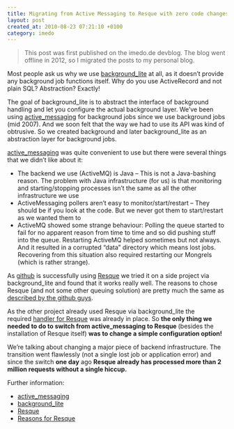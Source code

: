 ```yaml
---
title: Migrating from Active Messaging to Resque with zero code changes using background_lite
layout: post
created_at: 2010-08-23 07:21:10 +0100
category: imedo
---
```

> This post was first published on the imedo.de devblog. The blog went offline in 2012, so I migrated the posts to my personal blog.

<p>Most people ask us why we use <a  href="http://github.com/imedo/background_lite">background_lite</a> at all, as it doesn’t provide any background job functions itself. Why do you use ActiveRecord and not plain SQL? Abstraction? Exactly!</p>
<p>The goal of background_lite is to abstract the interface of background handling and let you configure the actual background layer. We’ve been using <a href="http://code.google.com/p/activemessaging/wiki/ActiveMessaging">active_messaging</a> for background jobs since we use background jobs (mid 2007). And we soon felt that the way we had to use its API was kind of obtrusive. So we created background and later background_lite as an abstraction layer for background jobs.</p>
<p><a href="http://code.google.com/p/activemessaging/wiki/ActiveMessaging">active_messaging</a> was quite convenient to use but there were several things that we didn’t like about it:</p>
<ul>
<li>The backend we use (ActiveMQ) is Java – This is not a Java-bashing reason. The problem with Java infrastructure (for us) is that monitoring and starting/stopping processes isn’t the same as all the other infrastructure we use</li>
<li>ActiveMessaging pollers aren’t easy to monitor/start/restart – They should be if you look at the code. But we never got them to start/restart as we wanted them to</li>
<li>ActiveMQ showed some strange behaviour: Polling the queue started to fail for no apparent reason from time to time and so did pushing stuff into the queue. Restarting ActiveMQ helped sometimes but not always. And it resulted in a corrupted “data” directory which means lost jobs. Recovering from this situation also required restarting our Mongrels (which is rather strange).</li>
</ul>

<p>As <a href="http://github.com/">github</a> is successfully using <a  href="http://github.com/defunkt/resque">Resque</a> we tried it on a side project via background_lite and found that it works really well. The reasons to chose Resque (and not some other queuing solution) are pretty much the same as <a  href="http://github.com/blog/542-introducing-resque">described by the github guys</a>.</p>
<p>As the other project already used Resque via background_lite the required&nbsp;<a href="http://github.com/imedo/background_lite/commit/f7033bdaeee31ae200193f987f47b62e7caf3ded">handler for Resque</a> was already in place. So&nbsp;<strong>the only thing we needed to do to switch from active_messaging to Resque </strong>(besides the installation of Resque itself) <strong>was to change a simple configuration option!</strong></p>
<p>We’re talking about changing a major piece of backend infrastructure. The transition went flawlessly (not a single lost job or application error) and since the switch <strong>one day</strong> ago <strong>Resque already has processed more than 2 million requests without a single hiccup.</strong></p>

<p>Further information:</p>
<ul>
<li><a href="http://code.google.com/p/activemessaging/wiki/ActiveMessaging">active_messaging</a></li>
<li><a href="http://github.com/imedo/background_lite">background_lite</a></li>
<li><a href="http://github.com/imedo/background_lite"></a><a  href="http://github.com/defunkt/resque">Resque</a></li>
<li><a href="http://github.com/blog/542-introducing-resque">Reasons for Resque</a></li>
</ul>
